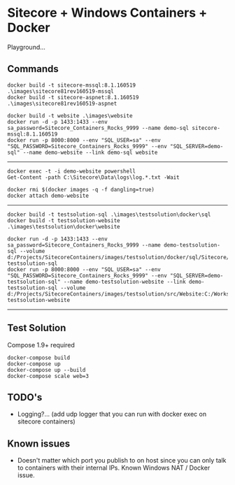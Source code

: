 # Sitecore + Windows Containers + Docker #

Playground...

## Commands ##

	docker build -t sitecore-mssql:8.1.160519 .\images\sitecore81rev160519-mssql
	docker build -t sitecore-aspnet:8.1.160519 .\images\sitecore81rev160519-aspnet

	docker build -t website .\images\website
	docker run -d -p 1433:1433 --env sa_password=Sitecore_Containers_Rocks_9999 --name demo-sql sitecore-mssql:8.1.160519
	docker run -p 8000:8000 --env "SQL_USER=sa" --env "SQL_PASSWORD=Sitecore_Containers_Rocks_9999" --env "SQL_SERVER=demo-sql" --name demo-website --link demo-sql website

---

	docker exec -t -i demo-website powershell
	Get-Content -path C:\Sitecore\Data\logs\log.*.txt -Wait

	docker rmi $(docker images -q -f dangling=true)
	docker attach demo-website

---

	docker build -t testsolution-sql .\images\testsolution\docker\sql
	docker build -t testsolution-website .\images\testsolution\docker\website

	docker run -d -p 1433:1433 --env sa_password=Sitecore_Containers_Rocks_9999 --name demo-testsolution-sql --volume d:/Projects/SitecoreContainers/images/testsolution/docker/sql/Sitecore/Databases:C:/Data testsolution-sql
	docker run -p 8000:8000 --env "SQL_USER=sa" --env "SQL_PASSWORD=Sitecore_Containers_Rocks_9999" --env "SQL_SERVER=demo-testsolution-sql" --name demo-testsolution-website --link demo-testsolution-sql --volume d:/Projects/SitecoreContainers/images/testsolution/src/Website:C:/Workspace testsolution-website

---

## Test Solution ##

Compose 1.9+ required

	docker-compose build
	docker-compose up
	docker-compose up --build
	docker-compose scale web=3

## TODO's ##

- Logging?... (add udp logger that you can run with docker exec on sitecore containers)

## Known issues ##

- Doesn't matter which port you publish to on host since you can only talk to containers with their internal IPs. Known Windows NAT / Docker issue.
